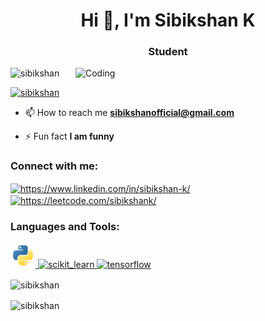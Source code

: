 <h1 align="center">Hi 👋, I'm Sibikshan K</h1>
<h3 align="center">Student</h3>
<img align="right" alt="Coding" width="400" src="https://www.google.com/url?sa=i&url=https%3A%2F%2Fwww.take-off-net.at%2Frobot-gif&psig=AOvVaw1NGqqIGMXyH9d5M_0Lk3Uy&ust=1694166358632000&source=images&cd=vfe&opi=89978449&ved=0CBAQjRxqFwoTCLC4ndKbmIEDFQAAAAAdAAAAABAJ">

<p align="left"> <img src="https://komarev.com/ghpvc/?username=sibikshan&label=Profile%20views&color=0e75b6&style=flat" alt="sibikshan" /> </p>

<p align="left"> <a href="https://github.com/ryo-ma/github-profile-trophy"><img src="https://github-profile-trophy.vercel.app/?username=sibikshan" alt="sibikshan" /></a> </p>

- 📫 How to reach me **sibikshanofficial@gmail.com**

- ⚡ Fun fact **I am funny**

<h3 align="left">Connect with me:</h3>
<p align="left">
<a href="https://linkedin.com/in/https://www.linkedin.com/in/sibikshan-k/" target="blank"><img align="center" src="https://raw.githubusercontent.com/rahuldkjain/github-profile-readme-generator/master/src/images/icons/Social/linked-in-alt.svg" alt="https://www.linkedin.com/in/sibikshan-k/" height="30" width="40" /></a>
<a href="https://www.leetcode.com/https://leetcode.com/sibikshank/" target="blank"><img align="center" src="https://raw.githubusercontent.com/rahuldkjain/github-profile-readme-generator/master/src/images/icons/Social/leet-code.svg" alt="https://leetcode.com/sibikshank/" height="30" width="40" /></a>
</p>

<h3 align="left">Languages and Tools:</h3>
<p align="left"> <a href="https://www.python.org" target="_blank" rel="noreferrer"> <img src="https://raw.githubusercontent.com/devicons/devicon/master/icons/python/python-original.svg" alt="python" width="40" height="40"/> </a> <a href="https://scikit-learn.org/" target="_blank" rel="noreferrer"> <img src="https://upload.wikimedia.org/wikipedia/commons/0/05/Scikit_learn_logo_small.svg" alt="scikit_learn" width="40" height="40"/> </a> <a href="https://www.tensorflow.org" target="_blank" rel="noreferrer"> <img src="https://www.vectorlogo.zone/logos/tensorflow/tensorflow-icon.svg" alt="tensorflow" width="40" height="40"/> </a> </p>

<p><img align="center" src="https://github-readme-stats.vercel.app/api/top-langs?username=sibikshan&show_icons=true&locale=en&layout=compact" alt="sibikshan" /></p>

<p><img align="center" src="https://github-readme-streak-stats.herokuapp.com/?user=sibikshan&" alt="sibikshan" /></p>

